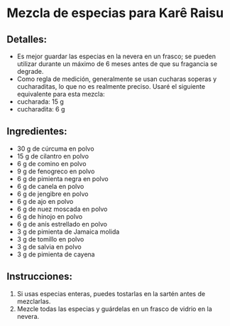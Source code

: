# Mezcla de especias para Karê Raisu

## Detalles:
* Es mejor guardar las especias en la nevera en un frasco; se pueden utilizar durante un máximo de 6 meses antes de que su fragancia se degrade.
* Como regla de medición, generalmente se usan cucharas soperas y cucharaditas, lo que no es realmente preciso. Usaré el siguiente equivalente para esta mezcla:
 * cucharada: 15 g
 * cucharadita: 6 g

## Ingredientes:
* 30 g de cúrcuma en polvo
* 15 g de cilantro en polvo
* 6 g de comino en polvo
* 9 g de fenogreco en polvo
* 6 g de pimienta negra en polvo
* 6 g de canela en polvo
* 6 g de jengibre en polvo
* 6 g de ajo en polvo
* 6 g de nuez moscada en polvo
* 6 g de hinojo en polvo
* 6 g de anís estrellado en polvo
* 3 g de pimienta de Jamaica molida
* 3 g de tomillo en polvo
* 3 g de salvia en polvo
* 3 g de pimienta de cayena


## Instrucciones:
1. Si usas especias enteras, puedes tostarlas en la sartén antes de mezclarlas.
1. Mezcle todas las especias y guárdelas en un frasco de vidrio en la nevera.